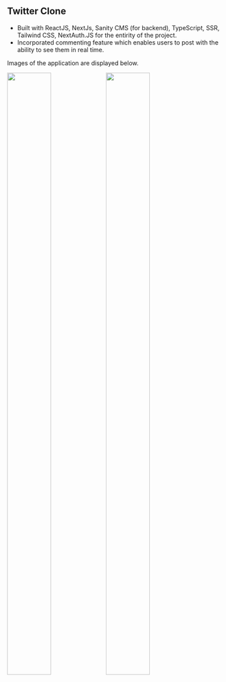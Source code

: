 ## Twitter Clone

- Built with ReactJS, NextJs, Sanity CMS (for backend), TypeScript, SSR, Tailwind CSS, NextAuth.JS for the entirity of the project.
- Incorporated commenting feature which enables users to post with the ability to see them in real time.

Images of the application are displayed below.

<img align="left" src="https://user-images.githubusercontent.com/67409144/185832393-3a8cfdd1-652f-4cf8-ab20-ab39c8299c31.png" width=45% height=60%> 

<img align="center" src="https://user-images.githubusercontent.com/67409144/185832468-57406266-1cbc-499f-9e3a-7005b2e946e9.png" width=45% height=60%> 
